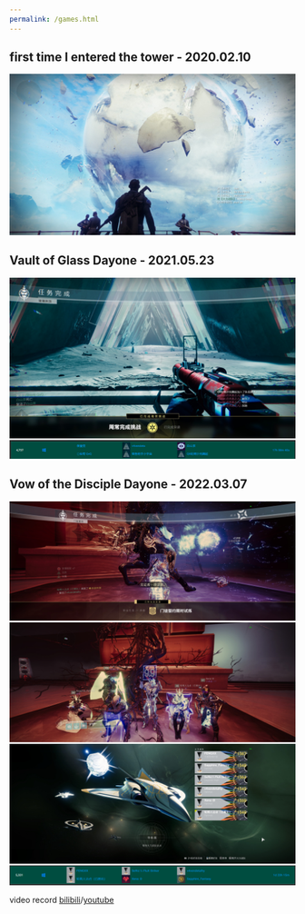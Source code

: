 ```yaml
---
permalink: /games.html
---
```


## first time I entered the tower - 2020.02.10

![](figs/tower.jpg)


## Vault of Glass Dayone - 2021.05.23

![](figs/vog/vog4.jpg)
![](figs/vog/rank1.png)

## Vow of the Disciple Dayone - 2022.03.07

![](figs/vod/defeat.jpg)
![](figs/vod/screenshot.jpg)    
![](figs/vod/emblem.jpg)
![](figs/vod/rank.png)

video record [bilibili](https://www.bilibili.com/video/BV1ma411h7cJ/)/[youtube](https://www.youtube.com/watch?v=7Ze6v1N4ldA&t=7s)
